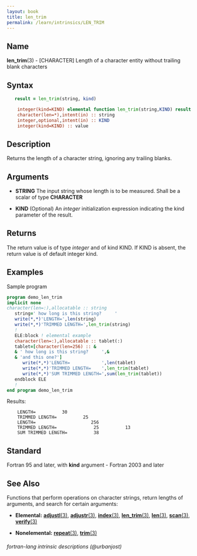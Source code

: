 ```yaml
---
layout: book
title: len_trim
permalink: /learn/intrinsics/LEN_TRIM
---
```

## __Name__

__len\_trim__(3) - \[CHARACTER\] Length of a character entity without trailing blank characters

## __Syntax__

```fortran
   result = len_trim(string, kind)

    integer(kind=KIND) elemental function len_trim(string,KIND) result (value)
    character(len=*),intent(in) :: string
    integer,optional,intent(in) :: KIND
    integer(kind=KIND) :: value
```

## __Description__

Returns the length of a character string, ignoring any trailing blanks.

## __Arguments__

  - __STRING__
    The input string whose length is to be measured.
    Shall be a scalar of type __CHARACTER__

  - __KIND__
    (Optional) An _integer_ initialization expression indicating the kind
    parameter of the result.

## __Returns__

The return value is of type _integer_ and of kind KIND. If KIND is absent,
the return value is of default integer kind.

## __Examples__

Sample program

```fortran
program demo_len_trim
implicit none
character(len=:),allocatable :: string
   string=' how long is this string?     '
   write(*,*)'LENGTH=',len(string)
   write(*,*)'TRIMMED LENGTH=',len_trim(string)
   !
   ELE:block ! elemental example
   character(len=:),allocatable :: tablet(:)
   tablet=[character(len=256) :: &
   & ' how long is this string?     ',&
   & 'and this one?']
      write(*,*)'LENGTH=            ',len(tablet)
      write(*,*)'TRIMMED LENGTH=    ',len_trim(tablet)
      write(*,*)'SUM TRIMMED LENGTH=',sum(len_trim(tablet))
   endblock ELE
   !
end program demo_len_trim
```
Results:
```
    LENGTH=          30
    TRIMMED LENGTH=          25
    LENGTH=                     256
    TRIMMED LENGTH=              25          13
    SUM TRIMMED LENGTH=          38
```
## __Standard__

Fortran 95 and later, with __kind__ argument - Fortran 2003
and later

## __See Also__

Functions that perform operations on character strings, return lengths
of arguments, and search for certain arguments:

  - __Elemental:__
    [__adjustl__(3)](ADJUSTL),
    [__adjustr__(3)](ADJUSTR),
    [__index__(3)](INDEX),
    [__len\_trim__(3)](LEN_TRIM),
    [__len__(3)](LEN),
    [__scan__(3)](SCAN),
    [__verify__(3)](VERIFY)

  - __Nonelemental:__
    [__repeat__(3)](REPEAT),
    [__trim__(3)](TRIM)

###### fortran-lang intrinsic descriptions (@urbanjost)
